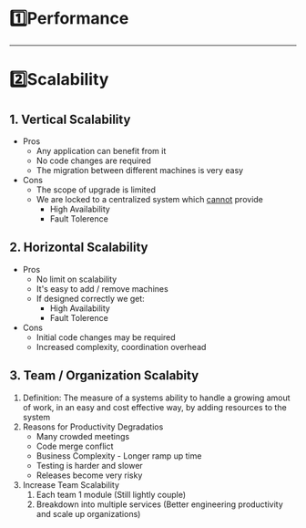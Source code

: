 # 1️⃣Performance
---

# 2️⃣Scalability
## 1. Vertical Scalability
- Pros
	- Any application can benefit from it
	- No code changes are required
	- The migration between different machines is very easy
- Cons
	- The scope of upgrade is limited
	- We are locked to a centralized system which <u>cannot</u> provide
		- High Availability
		- Fault Tolerence
## 2. Horizontal Scalability
- Pros
	- No limit on scalability
	- It's easy to add / remove machines
	- If designed correctly we get:
		- High Availability
		- Fault Tolerence
- Cons
	- Initial code changes may be required
	- Increased complexity, coordination overhead
## 3. Team / Organization Scalabity
1. Definition: The measure of a systems ability to handle a growing amout of work, in an easy and cost effective way, by adding resources to the system
2. Reasons for Productivity Degradatios
	- Many crowded meetings
	- Code merge conflict
	- Business Complexity - Longer ramp up time
	- Testing is harder and slower
	- Releases become very risky
3. Increase Team Scalability
	1. Each team 1 module (Still lightly couple)
	2. Breakdown into multiple services (Better engineering productivity and scale up organizations)